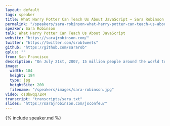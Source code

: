 ```yaml
---
layout: default
tags: speaker
title: What Harry Potter Can Teach Us About JavaScript – Sara Robinson
permalink: "/speakers/sara-robinson-what-harry-potter-can-teach-us-about-javascript.html"
speaker: Sara Robinson
talk: What Harry Potter Can Teach Us About JavaScript
website: "https://sarajrobinson.com/"
twitter: "https://twitter.com/srobtweets"
github: "https://github.com/sararob"
gplus: ""
from: San Francisco
description: "On July 21st, 2007, 15 million people around the world took a break from their daily routine to read the final installment of J.K. Rowling’s best-selling Harry Potter series. Through this spellbinding story, Rowling crafted a global phenomenon, outselling every book in history with the exception of the Bible and Mao Zedong’s Little Red Book.  What can the Harry Potter phenomenon, which was largely fueled by the Internet, teach us about JavaScript? More than you might think. \n\nIn my talk, I’ll highlight some similarities between the adoption of Harry Potter and JavaScript. The spread of both HP and JavaScript occurred at the same time in the late 90s, and each phenomenon had a role in shaping the other. I’ll also discuss how the magic of Harry Potter and its international fan following can inform the global JavaScript community. After the talk, you’ll understand the evolution of JavaScript from an entirely new perspective and you’ll be exposed to a few magical JavaScript APIs. "
image: 
  width: 184
  height: 184
  type: jpg
  heightSite: 200
  filename: "/speakers/images/sara-robinson.jpg"
video: osQbwqq7ZR4
transcript: "transcripts/sara.txt"
slides: "https://sarajrobinson.com/jsconfeu/"
---
```


{% include speaker.md %}
